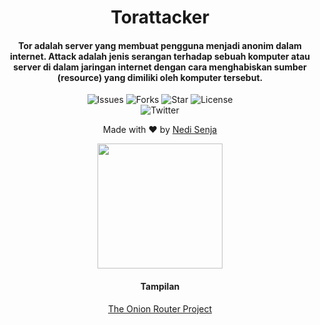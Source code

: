 <H1 align="center">Torattacker
</H1>
<H4 align="center">Tor adalah server yang membuat pengguna menjadi anonim dalam internet.
Attack adalah jenis serangan terhadap sebuah komputer atau server di dalam jaringan internet dengan cara menghabiskan sumber (resource) yang dimiliki oleh komputer tersebut.</H4>

<p align="center">
 <img src="https://img.shields.io/github/issues/stepbystepexe/Torattacker" alt="Issues">
 <img src="https://img.shields.io/github/forks/stepbystepexe/Torattacker" alt="Forks">
 <img src="https://img.shields.io/github/stars/stepbystepexe/Torattacker" alt="Star">
 <img src="https://img.shields.io/github/license/stepbystepexe/Torattacker" alt="License"> <br>
 <img src="https://img.shields.io/twitter/url?url=https%3A%2F%2Fgithub.com%2Stepbystepexe%2Fcoronaupdate" alt="Twitter"> <br>
</p>

<p align="center">
Made with ❤️ by <a href="https://github.com/stepbystepexe">Nedi Senja</a>
</p>

<p align="center">
  <img src="https://github.com/stepbystepexe/Torattacker/blob/master/Skrinsut.png" width="200"/>
</a></p>
<h4 align="center">Tampilan</h4>

<p align="center"><a href="https://github.com/stepbystepexe/Torattacker" target="_blank">The Onion Router Project</a></p>
